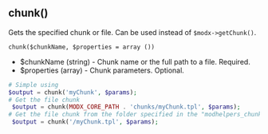## chunk()
Gets the specified chunk or file. Can be used instead of ```$modx->getChunk()```.

```chunk($chunkName, $properties = array ())```
- $chunkName (string) - Chunk name or the full path to a file. Required.
- $properties (array) - Chunk parameters. Optional.

```php
# Simple using
$output = chunk('myChunk', $params);
# Get the file chunk
 $output = chunk(MODX_CORE_PATH . 'chunks/myChunk.tpl', $params);
# Get the file chunk from the folder specified in the "modhelpers_chunks_path" system setting.
 $output = chunk('/myChunk.tpl', $params);
```